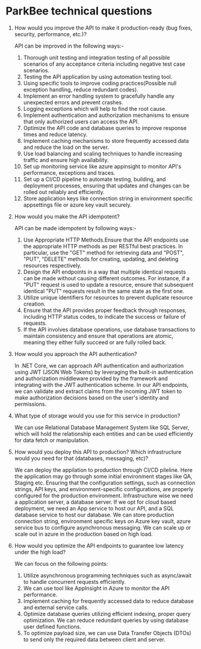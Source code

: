 # ParkBee technical questions

1. How would you improve the API to make it production-ready (bug fixes, security, performance, etc.)?

   API can be improved in the following ways:-
   <br/>
   1) Thorough unit testing and integration testing of all possible scenarios of any acceptance criteria including negative test case scenarios.
   2) Testing the API application by using automation testing tool.
   3) Using specific tools to improve coding practices(Possible null exception handling, reduce redundant codes).
   4) Implement an error handling system to gracefully handle any unexpected errors and prevent crashes.
   5) Logging exceptions which will help to find the root cause.
   6) Implement authentication and authorization mechanisms to ensure that only authorized users can access the API.
   7)  Optimize the API code and database queries to improve response times and reduce latency.
   8)  Implement caching mechanisms to store frequently accessed data and reduce the load on the server.
   9)  Use load balancing and scaling techniques to handle increasing traffic and ensure high availability.
   10)  Set up monitoring service like azure appinsight to monitor API's performance, exceptions and traces.
   11)  Set up a CI/CD pipeline to automate testing, building, and deployment processes, ensuring that updates and changes can be rolled out reliably and efficiently.
   12)  Store application keys like connection string in environment specific appsettings file or azure key vault securely.

  2. How would you make the API idempotent?

     API can be made idempotent by following ways:-
     1. Use Appropriate HTTP Methods.Ensure that the API endpoints use the appropriate HTTP methods as per RESTful best practices. In particular, use the "GET" method for retrieving data and "POST", "PUT", "DELETE" methods for creating, updating, and deleting resources respectively.
     2. Design the API endpoints in a way that multiple identical requests can be made without causing different outcomes. For instance, if a "PUT" request is used to update a resource, ensure that subsequent identical "PUT" requests result in the same state as the first one.
     3. Utilize unique identifiers for resources to prevent duplicate resource creation.
     4. Ensure that the API provides proper feedback through responses, including HTTP status codes, to indicate the success or failure of requests.
     5. If the API involves database operations, use database transactions to maintain consistency and ensure that operations are atomic, meaning they either fully succeed or are fully rolled back.

3. How would you approach the API authentication?

   In .NET Core, we can approach API authentication and authorization using JWT (JSON Web Tokens) by leveraging the built-in authentication and authorization middleware provided by the framework and integrating with the JWT authentication scheme. In our API endpoints, we can validate and extract claims from the incoming JWT token to make authorization decisions based on the user's identity and permissions.

4. What type of storage would you use for this service in production?

   We can use Relational Database Management System like SQL Server, which will hold the relationship each entities and can be used efficiently for data fetch or manipulation.

5. How would you deploy this API to production? Which infrastructure would you need for that (databases, messaging, etc)?

   We can deploy the appilation to production through CI/CD pileline. Here the application may go through some initial environment stages like QA, Staging etc. Ensuring that the configuration settings, such as connection strings, API keys, and environment-specific configurations, are properly configured for the production environment. Infrastructure wise we need a application server, a database server. If we opt for cloud based deployment, we need an App service to host our API, and a SQL database service to host our database. We can store production connection string, environment specific keys on Azure key vault, azure service bus to configure asynchronous messaging. We can scale up or scale out in azure in the production based on high load.

6. How would you optimize the API endpoints to guarantee low latency under the high load?

   We can focus on the following points:

    1. Utilize asynchronous programming techniques such as async/await to handle concurrent requests efficiently.
    2. We can use tool like AppInsight in Azure to monitor the API performance.
    3. Implement caching for frequently accessed data to reduce database and external service calls.
    4. Optimize database queries utilizing efficient indexing, proper query optimization. We can reduce redundant queries by using database user defined functions.
    5. To optimize payload size, we can use Data Transfer Objects (DTOs) to send only the required data between client and server.
